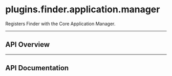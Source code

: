 # plugins.finder.application.manager

Registers Finder with the Core Application Manager.

---

## API Overview

---

## API Documentation


